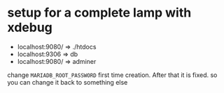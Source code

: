 # setup for a complete lamp with xdebug

* localhost:9080/ => ./htdocs
* localhost:9306  => db
* localhost:9080/  => adminer


change `MARIADB_ROOT_PASSWORD` first time creation. After that it is fixed. so you can change it back to something else
